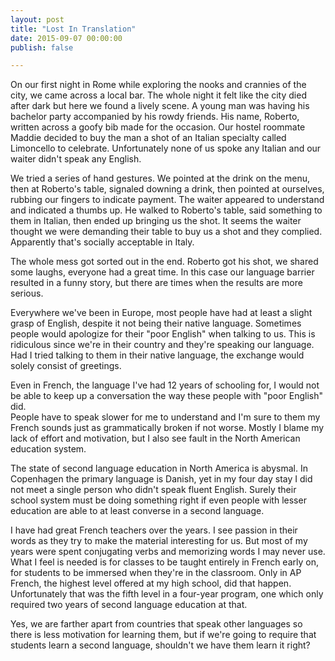 ```yaml
---
layout: post
title: "Lost In Translation"
date: 2015-09-07 00:00:00
publish: false

---
```


On our first night in Rome while exploring the nooks and crannies of the city,
we came across a local bar. The whole night it felt like the city died after 
dark but here we found a lively scene. A young man was having his bachelor party 
accompanied by his rowdy friends. His name, Roberto, written across a goofy bib 
made for the occasion. Our hostel roommate Maddie decided to buy the man a shot 
of an Italian specialty called Limoncello to celebrate. Unfortunately none of us 
spoke any Italian and our waiter didn't speak any English.

We tried a series of hand gestures. We pointed at the drink on the menu, then at 
Roberto's table, signaled downing a drink, then pointed at ourselves, rubbing 
our fingers to indicate payment. The waiter appeared to understand and indicated 
a thumbs up. He walked to Roberto's table, said something to them in Italian, 
then ended up bringing us the shot. It seems the waiter thought we were 
demanding their table to buy us a shot and they complied.  Apparently that's 
socially acceptable in Italy.

The whole mess got sorted out in the end. Roberto got his shot, we shared some 
laughs, everyone had a great time. In this case our language barrier resulted in 
a funny story, but there are times when the results are more serious.

Everywhere we've been in Europe, most people have had at least a slight grasp of 
English, despite it not being their native language. Sometimes people would 
apologize for their "poor English" when talking to us. This is ridiculous since 
we're in their country and they're speaking our language. Had I tried talking to 
them in their native language, the exchange would solely consist of greetings.

Even in French, the language I've had 12 years of schooling for, I would not be 
able to keep up a conversation the way these people with "poor English" did.  
People have to speak slower for me to understand and I'm sure to them my French 
sounds just as grammatically broken if not worse. Mostly I blame my lack of 
effort and motivation, but I also see fault in the North American education 
system.

The state of second language education in North America is abysmal. In 
Copenhagen the primary language is Danish, yet in my four day stay I did not 
meet a single person who didn't speak fluent English. Surely their school system 
must be doing something right if even people with lesser education are able to 
at least converse in a second language.

I have had great French teachers over the years. I see passion in their words as 
they try to make the material interesting for us. But most of my years were 
spent conjugating verbs and memorizing words I may never use. What I feel is 
needed is for classes to be taught entirely in French early on, for students to 
be immersed when they're in the classroom. Only in AP French, the highest level 
offered at my high school, did that happen. Unfortunately that was the fifth 
level in a four-year program, one which only required two years of second 
language education at that.

Yes, we are farther apart from countries that speak other languages so there is 
less motivation for learning them, but if we're going to require that students 
learn a second language, shouldn't we have them learn it right?

